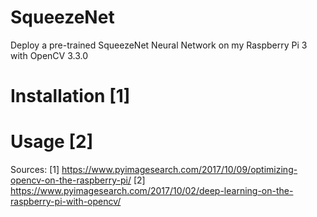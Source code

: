 # SqueezeNet
Deploy a pre-trained SqueezeNet Neural Network on my Raspberry Pi 3 with OpenCV 3.3.0

# Installation [1]

# Usage [2]

Sources:
[1] https://www.pyimagesearch.com/2017/10/09/optimizing-opencv-on-the-raspberry-pi/
[2] https://www.pyimagesearch.com/2017/10/02/deep-learning-on-the-raspberry-pi-with-opencv/
